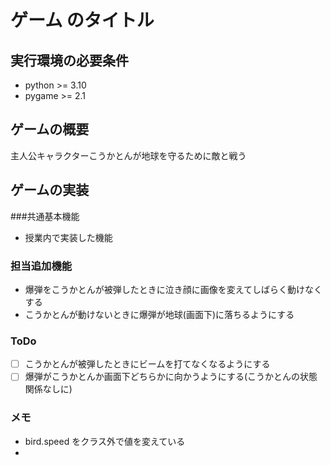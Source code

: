 # ゲーム のタイトル
## 実行環境の必要条件
* python >= 3.10
* pygame >= 2.1

## ゲームの概要
主人公キャラクターこうかとんが地球を守るために敵と戦う

## ゲームの実装
###共通基本機能
* 授業内で実装した機能
### 担当追加機能
* 爆弾をこうかとんが被弾したときに泣き顔に画像を変えてしばらく動けなくする
* こうかとんが動けないときに爆弾が地球(画面下)に落ちるようにする
### ToDo
- [ ] こうかとんが被弾したときにビームを打てなくなるようにする
- [ ] 爆弾がこうかとんか画面下どちらかに向かうようにする(こうかとんの状態関係なしに)
### メモ
* bird.speed をクラス外で値を変えている
* 

